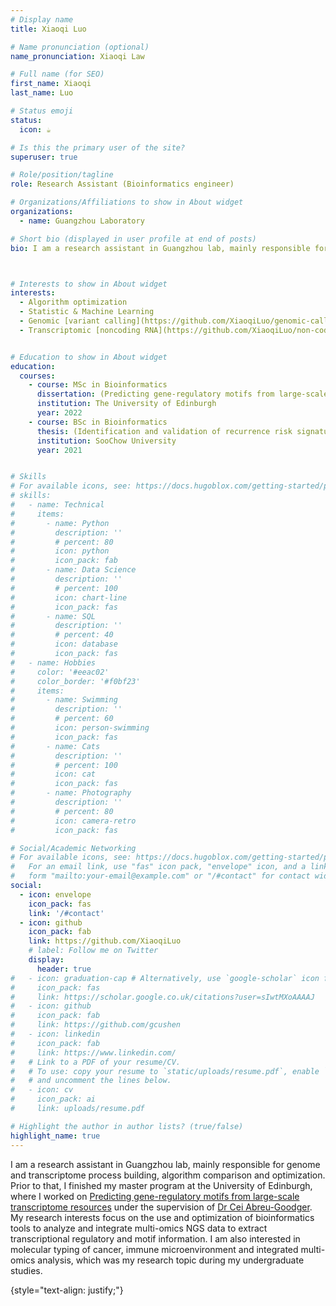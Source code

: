 ```yaml
---
# Display name
title: Xiaoqi Luo

# Name pronunciation (optional)
name_pronunciation: Xiaoqi Law

# Full name (for SEO)
first_name: Xiaoqi
last_name: Luo

# Status emoji
status:
  icon: ☕️

# Is this the primary user of the site? 
superuser: true

# Role/position/tagline
role: Research Assistant (Bioinformatics engineer)

# Organizations/Affiliations to show in About widget
organizations:
  - name: Guangzhou Laboratory

# Short bio (displayed in user profile at end of posts)
bio: I am a research assistant in Guangzhou lab, mainly responsible for genome and transcriptome process building, algorithm comparison and optimization. Prior to that, I finished my master program at the University of Edinburgh, where I worked on [Predicting gene-regulatory motifs from large-scale transcriptome resources](https://cei.bio.ed.ac.uk/msc_project/production/) under the supervision of [Dr Cei Abreu-Goodger](https://cei.bio.ed.ac.uk/). My research interests focus on the use and optimization of bioinformatics tools to analyze and integrate multi-omics NGS data to extract transcriptional regulatory and motif information. I am also interested in molecular typing of cancer, immune microenvironment and integrated multi-omics analysis, which was my research topic during my undergraduate studies.



# Interests to show in About widget
interests:
  - Algorithm optimization
  - Statistic & Machine Learning
  - Genomic [variant calling](https://github.com/XiaoqiLuo/genomic-call-variant)
  - Transcriptomic [noncoding RNA](https://github.com/XiaoqiLuo/non-coding-RNA)


# Education to show in About widget
education:
  courses:
    - course: MSc in Bioinformatics 
      dissertation: (Predicting gene-regulatory motifs from large-scale transcriptome resources)
      institution: The University of Edinburgh
      year: 2022
    - course: BSc in Bioinformatics 
      thesis: (Identification and validation of recurrence risk signature model of esophageal squamous cell carcinoma)
      institution: SooChow University
      year: 2021


# Skills
# For available icons, see: https://docs.hugoblox.com/getting-started/page-builder/#icons
# skills:
#   - name: Technical
#     items:
#       - name: Python
#         description: ''
#         # percent: 80
#         icon: python
#         icon_pack: fab
#       - name: Data Science
#         description: ''
#         # percent: 100
#         icon: chart-line
#         icon_pack: fas
#       - name: SQL
#         description: ''
#         # percent: 40
#         icon: database
#         icon_pack: fas
#   - name: Hobbies
#     color: '#eeac02'
#     color_border: '#f0bf23'
#     items:
#       - name: Swimming
#         description: ''
#         # percent: 60
#         icon: person-swimming
#         icon_pack: fas
#       - name: Cats
#         description: ''
#         # percent: 100
#         icon: cat
#         icon_pack: fas
#       - name: Photography
#         description: ''
#         # percent: 80
#         icon: camera-retro
#         icon_pack: fas

# Social/Academic Networking
# For available icons, see: https://docs.hugoblox.com/getting-started/page-builder/#icons
#   For an email link, use "fas" icon pack, "envelope" icon, and a link in the
#   form "mailto:your-email@example.com" or "/#contact" for contact widget.
social:
  - icon: envelope
    icon_pack: fas
    link: '/#contact'
  - icon: github
    icon_pack: fab
    link: https://github.com/XiaoqiLuo
    # label: Follow me on Twitter
    display:
      header: true
#   - icon: graduation-cap # Alternatively, use `google-scholar` icon from `ai` icon pack
#     icon_pack: fas
#     link: https://scholar.google.co.uk/citations?user=sIwtMXoAAAAJ
#   - icon: github
#     icon_pack: fab
#     link: https://github.com/gcushen
#   - icon: linkedin
#     icon_pack: fab
#     link: https://www.linkedin.com/ 
#   # Link to a PDF of your resume/CV.
#   # To use: copy your resume to `static/uploads/resume.pdf`, enable `ai` icons in `params.yaml`,
#   # and uncomment the lines below.
#   - icon: cv
#     icon_pack: ai
#     link: uploads/resume.pdf

# Highlight the author in author lists? (true/false)
highlight_name: true
---
```

I am a research assistant in Guangzhou lab, mainly responsible for genome and transcriptome process building, algorithm comparison and optimization. Prior to that, I finished my master program at the University of Edinburgh, where I worked on [Predicting gene-regulatory motifs from large-scale transcriptome resources](https://cei.bio.ed.ac.uk/msc_project/production/) under the supervision of [Dr Cei Abreu-Goodger](https://cei.bio.ed.ac.uk/). My research interests focus on the use and optimization of bioinformatics tools to analyze and integrate multi-omics NGS data to extract transcriptional regulatory and motif information. I am also interested in molecular typing of cancer, immune microenvironment and integrated multi-omics analysis, which was my research topic during my undergraduate studies.

{style="text-align: justify;"}
